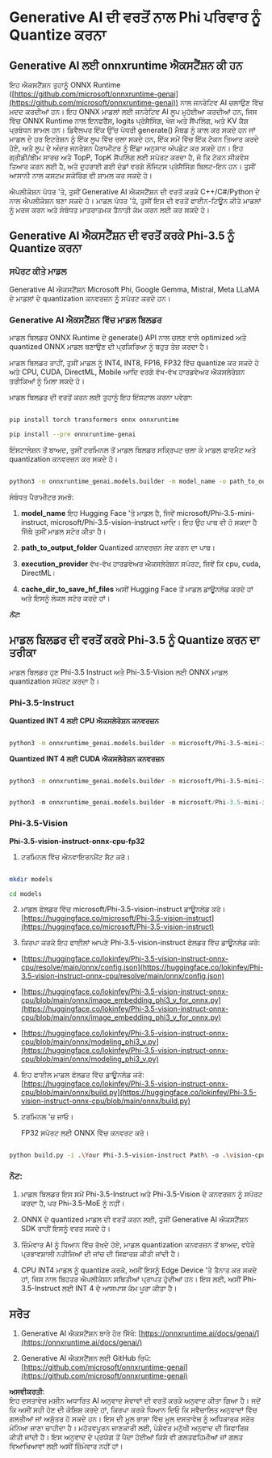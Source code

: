 # **Generative AI ਦੀ ਵਰਤੋਂ ਨਾਲ Phi ਪਰਿਵਾਰ ਨੂੰ Quantize ਕਰਨਾ**

## **Generative AI ਲਈ onnxruntime ਐਕਸਟੈਂਸ਼ਨ ਕੀ ਹਨ**

ਇਹ ਐਕਸਟੈਂਸ਼ਨ ਤੁਹਾਨੂੰ ONNX Runtime ([https://github.com/microsoft/onnxruntime-genai](https://github.com/microsoft/onnxruntime-genai)) ਨਾਲ ਜਨਰੇਟਿਵ AI ਚਲਾਉਣ ਵਿੱਚ ਮਦਦ ਕਰਦੀਆਂ ਹਨ। ਇਹ ONNX ਮਾਡਲਾਂ ਲਈ ਜਨਰੇਟਿਵ AI ਲੂਪ ਮੁਹੱਈਆ ਕਰਦੀਆਂ ਹਨ, ਜਿਸ ਵਿੱਚ ONNX Runtime ਨਾਲ ਇਨਫਰੈਂਸ, logits ਪ੍ਰੋਸੈਸਿੰਗ, ਖੋਜ ਅਤੇ ਸੈਂਪਲਿੰਗ, ਅਤੇ KV ਕੈਸ਼ ਪ੍ਰਬੰਧਨ ਸ਼ਾਮਲ ਹਨ। ਡਿਵੈਲਪਰ ਇੱਕ ਉੱਚ ਪੱਧਰੀ generate() ਮੈਥਡ ਨੂੰ ਕਾਲ ਕਰ ਸਕਦੇ ਹਨ ਜਾਂ ਮਾਡਲ ਦੇ ਹਰ ਇਟਰੇਸ਼ਨ ਨੂੰ ਇੱਕ ਲੂਪ ਵਿੱਚ ਚਲਾ ਸਕਦੇ ਹਨ, ਇੱਕ ਸਮੇਂ ਵਿੱਚ ਇੱਕ ਟੋਕਨ ਤਿਆਰ ਕਰਦੇ ਹੋਏ, ਅਤੇ ਲੂਪ ਦੇ ਅੰਦਰ ਜਨਰੇਸ਼ਨ ਪੈਰਾਮੀਟਰ ਨੂੰ ਇੱਛਾ ਅਨੁਸਾਰ ਅੱਪਡੇਟ ਕਰ ਸਕਦੇ ਹਨ। ਇਹ ਗ੍ਰੀਡੀ/ਬੀਮ ਸਾਰਚ ਅਤੇ TopP, TopK ਸੈਂਪਲਿੰਗ ਲਈ ਸਪੋਰਟ ਕਰਦਾ ਹੈ, ਜੋ ਕਿ ਟੋਕਨ ਸੀਕਵੰਸ ਤਿਆਰ ਕਰਨ ਲਈ ਹੈ, ਅਤੇ ਦੁਹਰਾਈ ਗਈ ਦੰਡਾਂ ਵਰਗੇ ਲੌਜਿਟਸ ਪ੍ਰੋਸੈਸਿੰਗ ਬਿਲਟ-ਇਨ ਹਨ। ਤੁਸੀਂ ਆਸਾਨੀ ਨਾਲ ਕਸਟਮ ਸਕੋਰਿੰਗ ਵੀ ਸ਼ਾਮਲ ਕਰ ਸਕਦੇ ਹੋ।

ਐਪਲੀਕੇਸ਼ਨ ਪੱਧਰ 'ਤੇ, ਤੁਸੀਂ Generative AI ਐਕਸਟੈਂਸ਼ਨ ਦੀ ਵਰਤੋਂ ਕਰਕੇ C++/C#/Python ਦੇ ਨਾਲ ਐਪਲੀਕੇਸ਼ਨ ਬਣਾ ਸਕਦੇ ਹੋ। ਮਾਡਲ ਪੱਧਰ 'ਤੇ, ਤੁਸੀਂ ਇਸ ਦੀ ਵਰਤੋਂ ਫਾਈਨ-ਟਿਊਨ ਕੀਤੇ ਮਾਡਲਾਂ ਨੂੰ ਮਰਜ ਕਰਨ ਅਤੇ ਸੰਬੰਧਤ ਮਾਤਰਾਤਮਕ ਤੈਨਾਤੀ ਕੰਮ ਕਰਨ ਲਈ ਕਰ ਸਕਦੇ ਹੋ।

## **Generative AI ਐਕਸਟੈਂਸ਼ਨ ਦੀ ਵਰਤੋਂ ਕਰਕੇ Phi-3.5 ਨੂੰ Quantize ਕਰਨਾ**

### **ਸਪੋਰਟ ਕੀਤੇ ਮਾਡਲ**

Generative AI ਐਕਸਟੈਂਸ਼ਨ Microsoft Phi, Google Gemma, Mistral, Meta LLaMA ਦੇ ਮਾਡਲਾਂ ਦੇ quantization ਕਨਵਰਜ਼ਨ ਨੂੰ ਸਪੋਰਟ ਕਰਦੇ ਹਨ।

### **Generative AI ਐਕਸਟੈਂਸ਼ਨ ਵਿੱਚ ਮਾਡਲ ਬਿਲਡਰ**

ਮਾਡਲ ਬਿਲਡਰ ONNX Runtime ਦੇ generate() API ਨਾਲ ਚਲਣ ਵਾਲੇ optimized ਅਤੇ quantized ONNX ਮਾਡਲ ਬਣਾਉਣ ਦੀ ਪ੍ਰਕਿਰਿਆ ਨੂੰ ਬਹੁਤ ਤੇਜ਼ ਕਰਦਾ ਹੈ।

ਮਾਡਲ ਬਿਲਡਰ ਰਾਹੀਂ, ਤੁਸੀਂ ਮਾਡਲ ਨੂੰ INT4, INT8, FP16, FP32 ਵਿੱਚ quantize ਕਰ ਸਕਦੇ ਹੋ ਅਤੇ CPU, CUDA, DirectML, Mobile ਆਦਿ ਵਰਗੇ ਵੱਖ-ਵੱਖ ਹਾਰਡਵੇਅਰ ਐਕਸਲੇਰੇਸ਼ਨ ਤਰੀਕਿਆਂ ਨੂੰ ਮਿਲਾ ਸਕਦੇ ਹੋ।

ਮਾਡਲ ਬਿਲਡਰ ਦੀ ਵਰਤੋਂ ਕਰਨ ਲਈ ਤੁਹਾਨੂੰ ਇਹ ਇੰਸਟਾਲ ਕਰਨਾ ਪਵੇਗਾ:

```bash

pip install torch transformers onnx onnxruntime

pip install --pre onnxruntime-genai

```

ਇੰਸਟਾਲੇਸ਼ਨ ਤੋਂ ਬਾਅਦ, ਤੁਸੀਂ ਟਰਮਿਨਲ ਤੋਂ ਮਾਡਲ ਬਿਲਡਰ ਸਕ੍ਰਿਪਟ ਚਲਾ ਕੇ ਮਾਡਲ ਫਾਰਮੈਟ ਅਤੇ quantization ਕਨਵਰਜ਼ਨ ਕਰ ਸਕਦੇ ਹੋ।

```bash

python3 -m onnxruntime_genai.models.builder -m model_name -o path_to_output_folder -p precision -e execution_provider -c cache_dir_to_save_hf_files

```

ਸੰਬੰਧਤ ਪੈਰਾਮੀਟਰ ਸਮਝੋ:

1. **model_name** ਇਹ Hugging Face 'ਤੇ ਮਾਡਲ ਹੈ, ਜਿਵੇਂ microsoft/Phi-3.5-mini-instruct, microsoft/Phi-3.5-vision-instruct ਆਦਿ। ਇਹ ਉਹ ਪਾਥ ਵੀ ਹੋ ਸਕਦਾ ਹੈ ਜਿੱਥੇ ਤੁਸੀਂ ਮਾਡਲ ਸਟੋਰ ਕੀਤਾ ਹੈ।

2. **path_to_output_folder** Quantized ਕਨਵਰਜ਼ਨ ਸੇਵ ਕਰਨ ਦਾ ਪਾਥ।

3. **execution_provider** ਵੱਖ-ਵੱਖ ਹਾਰਡਵੇਅਰ ਐਕਸਲੇਰੇਸ਼ਨ ਸਪੋਰਟ, ਜਿਵੇਂ ਕਿ cpu, cuda, DirectML।

4. **cache_dir_to_save_hf_files** ਅਸੀਂ Hugging Face ਤੋਂ ਮਾਡਲ ਡਾਊਨਲੋਡ ਕਰਦੇ ਹਾਂ ਅਤੇ ਇਸਨੂੰ ਲੋਕਲ ਸਟੋਰ ਕਰਦੇ ਹਾਂ।

***ਨੋਟ:*** 

## **ਮਾਡਲ ਬਿਲਡਰ ਦੀ ਵਰਤੋਂ ਕਰਕੇ Phi-3.5 ਨੂੰ Quantize ਕਰਨ ਦਾ ਤਰੀਕਾ**

ਮਾਡਲ ਬਿਲਡਰ ਹੁਣ Phi-3.5 Instruct ਅਤੇ Phi-3.5-Vision ਲਈ ONNX ਮਾਡਲ quantization ਸਪੋਰਟ ਕਰਦਾ ਹੈ।

### **Phi-3.5-Instruct**

**Quantized INT 4 ਲਈ CPU ਐਕਸਲੇਰੇਸ਼ਨ ਕਨਵਰਜ਼ਨ**

```bash

python3 -m onnxruntime_genai.models.builder -m microsoft/Phi-3.5-mini-instruct  -o ./onnx-cpu -p int4 -e cpu -c ./Phi-3.5-mini-instruct

```

**Quantized INT 4 ਲਈ CUDA ਐਕਸਲੇਰੇਸ਼ਨ ਕਨਵਰਜ਼ਨ**

```bash

python3 -m onnxruntime_genai.models.builder -m microsoft/Phi-3.5-mini-instruct  -o ./onnx-cpu -p int4 -e cuda -c ./Phi-3.5-mini-instruct

```

```python

python3 -m onnxruntime_genai.models.builder -m microsoft/Phi-3.5-mini-instruct  -o ./onnx-cpu -p int4 -e cuda -c ./Phi-3.5-mini-instruct

```

### **Phi-3.5-Vision**

**Phi-3.5-vision-instruct-onnx-cpu-fp32**

1. ਟਰਮਿਨਲ ਵਿੱਚ ਐਨਵਾਇਰਨਮੈਂਟ ਸੈਟ ਕਰੋ।

```bash

mkdir models

cd models 

```

2. ਮਾਡਲ ਫੋਲਡਰ ਵਿੱਚ microsoft/Phi-3.5-vision-instruct ਡਾਊਨਲੋਡ ਕਰੋ।  
[https://huggingface.co/microsoft/Phi-3.5-vision-instruct](https://huggingface.co/microsoft/Phi-3.5-vision-instruct)

3. ਕਿਰਪਾ ਕਰਕੇ ਇਹ ਫਾਈਲਾਂ ਆਪਣੇ Phi-3.5-vision-instruct ਫੋਲਡਰ ਵਿੱਚ ਡਾਊਨਲੋਡ ਕਰੋ:

- [https://huggingface.co/lokinfey/Phi-3.5-vision-instruct-onnx-cpu/resolve/main/onnx/config.json](https://huggingface.co/lokinfey/Phi-3.5-vision-instruct-onnx-cpu/resolve/main/onnx/config.json)

- [https://huggingface.co/lokinfey/Phi-3.5-vision-instruct-onnx-cpu/blob/main/onnx/image_embedding_phi3_v_for_onnx.py](https://huggingface.co/lokinfey/Phi-3.5-vision-instruct-onnx-cpu/blob/main/onnx/image_embedding_phi3_v_for_onnx.py)

- [https://huggingface.co/lokinfey/Phi-3.5-vision-instruct-onnx-cpu/blob/main/onnx/modeling_phi3_v.py](https://huggingface.co/lokinfey/Phi-3.5-vision-instruct-onnx-cpu/blob/main/onnx/modeling_phi3_v.py)

4. ਇਹ ਫਾਈਲ ਮਾਡਲ ਫੋਲਡਰ ਵਿੱਚ ਡਾਊਨਲੋਡ ਕਰੋ:  
[https://huggingface.co/lokinfey/Phi-3.5-vision-instruct-onnx-cpu/blob/main/onnx/build.py](https://huggingface.co/lokinfey/Phi-3.5-vision-instruct-onnx-cpu/blob/main/onnx/build.py)

5. ਟਰਮਿਨਲ 'ਚ ਜਾਓ।  

    FP32 ਸਪੋਰਟ ਲਈ ONNX ਵਿੱਚ ਕਨਵਰਟ ਕਰੋ।

```bash

python build.py -i .\Your Phi-3.5-vision-instruct Path\ -o .\vision-cpu-fp32 -p f32 -e cpu

```

### **ਨੋਟ:**

1. ਮਾਡਲ ਬਿਲਡਰ ਇਸ ਸਮੇਂ Phi-3.5-Instruct ਅਤੇ Phi-3.5-Vision ਦੇ ਕਨਵਰਜ਼ਨ ਨੂੰ ਸਪੋਰਟ ਕਰਦਾ ਹੈ, ਪਰ Phi-3.5-MoE ਨੂੰ ਨਹੀਂ।

2. ONNX ਦੇ quantized ਮਾਡਲ ਦੀ ਵਰਤੋਂ ਕਰਨ ਲਈ, ਤੁਸੀਂ Generative AI ਐਕਸਟੈਂਸ਼ਨ SDK ਰਾਹੀਂ ਇਸਨੂੰ ਵਰਤ ਸਕਦੇ ਹੋ।

3. ਜ਼ਿੰਮੇਵਾਰ AI ਨੂੰ ਧਿਆਨ ਵਿੱਚ ਰੱਖਦੇ ਹੋਏ, ਮਾਡਲ quantization ਕਨਵਰਜ਼ਨ ਤੋਂ ਬਾਅਦ, ਵਧੇਰੇ ਪ੍ਰਭਾਵਸ਼ਾਲੀ ਨਤੀਜਿਆਂ ਦੀ ਜਾਂਚ ਦੀ ਸਿਫਾਰਸ਼ ਕੀਤੀ ਜਾਂਦੀ ਹੈ।

4. CPU INT4 ਮਾਡਲ ਨੂੰ quantize ਕਰਕੇ, ਅਸੀਂ ਇਸਨੂੰ Edge Device 'ਤੇ ਤੈਨਾਤ ਕਰ ਸਕਦੇ ਹਾਂ, ਜਿਸ ਨਾਲ ਬਿਹਤਰ ਐਪਲੀਕੇਸ਼ਨ ਸਥਿਤੀਆਂ ਪ੍ਰਾਪਤ ਹੁੰਦੀਆਂ ਹਨ। ਇਸ ਲਈ, ਅਸੀਂ Phi-3.5-Instruct ਲਈ INT 4 ਦੇ ਆਸਪਾਸ ਕੰਮ ਪੂਰਾ ਕੀਤਾ ਹੈ।

## **ਸਰੋਤ**

1. Generative AI ਐਕਸਟੈਂਸ਼ਨ ਬਾਰੇ ਹੋਰ ਸਿੱਖੋ: [https://onnxruntime.ai/docs/genai/](https://onnxruntime.ai/docs/genai/)

2. Generative AI ਐਕਸਟੈਂਸ਼ਨ ਲਈ GitHub ਰਿਪੋ: [https://github.com/microsoft/onnxruntime-genai](https://github.com/microsoft/onnxruntime-genai)

**ਅਸਵੀਕਰਤੀ**:  
ਇਹ ਦਸਤਾਵੇਜ਼ ਮਸ਼ੀਨ ਅਧਾਰਿਤ AI ਅਨੁਵਾਦ ਸੇਵਾਵਾਂ ਦੀ ਵਰਤੋਂ ਕਰਕੇ ਅਨੁਵਾਦ ਕੀਤਾ ਗਿਆ ਹੈ। ਜਦੋਂ ਕਿ ਅਸੀਂ ਸਹੀ ਹੋਣ ਦੀ ਕੋਸ਼ਿਸ਼ ਕਰਦੇ ਹਾਂ, ਕਿਰਪਾ ਕਰਕੇ ਧਿਆਨ ਦਿਓ ਕਿ ਸਵੈਚਾਲਿਤ ਅਨੁਵਾਦਾਂ ਵਿੱਚ ਗਲਤੀਆਂ ਜਾਂ ਅਸੁੱਤਰ ਹੋ ਸਕਦੇ ਹਨ। ਇਸ ਦੀ ਮੂਲ ਭਾਸ਼ਾ ਵਿੱਚ ਮੂਲ ਦਸਤਾਵੇਜ਼ ਨੂੰ ਅਧਿਕਾਰਕ ਸਰੋਤ ਮੰਨਿਆ ਜਾਣਾ ਚਾਹੀਦਾ ਹੈ। ਮਹੱਤਵਪੂਰਨ ਜਾਣਕਾਰੀ ਲਈ, ਪੇਸ਼ੇਵਰ ਮਨੁੱਖੀ ਅਨੁਵਾਦ ਦੀ ਸਿਫਾਰਿਸ਼ ਕੀਤੀ ਜਾਂਦੀ ਹੈ। ਇਸ ਅਨੁਵਾਦ ਦੇ ਪ੍ਰਯੋਗ ਤੋਂ ਪੈਦਾ ਹੋਈਆਂ ਕਿਸੇ ਵੀ ਗਲਤਫਹਿਮੀਆਂ ਜਾਂ ਗਲਤ ਵਿਆਖਿਆਵਾਂ ਲਈ ਅਸੀਂ ਜ਼ਿੰਮੇਵਾਰ ਨਹੀਂ ਹਾਂ।